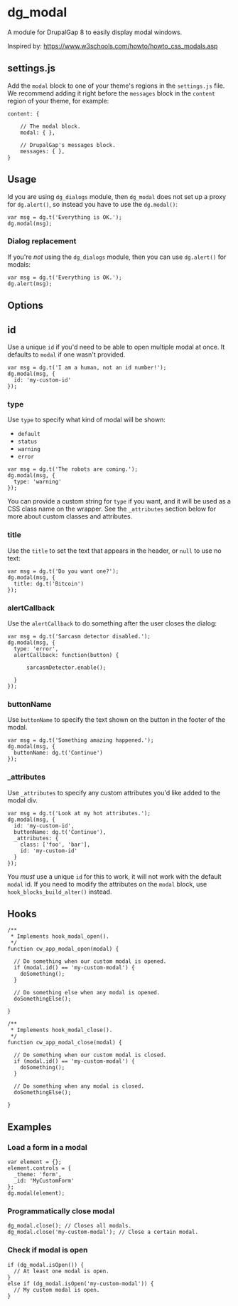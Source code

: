 # dg_modal

A module for DrupalGap 8 to easily display modal windows.

Inspired by: https://www.w3schools.com/howto/howto_css_modals.asp


## settings.js

Add the `modal` block to one of your theme's regions in the `settings.js` file. We recommend adding it right before
the `messages` block in the `content` region of your theme, for example:

```
content: {

    // The modal block.
    modal: { },

    // DrupalGap's messages block.
    messages: { },
}
```

## Usage

Id you are using `dg_dialogs` module, then `dg_modal` does not set up a proxy for `dg.alert()`, so instead you have to
use the `dg.modal()`:

```
var msg = dg.t('Everything is OK.'); 
dg.modal(msg);
```

### Dialog replacement

If you're *not* using the `dg_dialogs` module, then you can use `dg.alert()` for modals:

```
var msg = dg.t('Everything is OK.'); 
dg.alert(msg);
```

## Options

## id

Use a unique `id` if you'd need to be able to open multiple modal at once. It defaults to `modal` if one wasn't
provided.

```
var msg = dg.t('I am a human, not an id number!');
dg.modal(msg, {
  id: 'my-custom-id'
});
```

### type

Use `type` to specify what kind of modal will be shown:

- `default`
- `status`
- `warning`
- `error`

```
var msg = dg.t('The robots are coming.'); 
dg.modal(msg, {
  type: 'warning'
});
```

You can provide a custom string for `type` if you want, and it will be used as a CSS class name on the wrapper. See the
 `_attributes` section below for more about custom classes and attributes.

### title

Use the `title` to set the text that appears in the header, or `null` to use no text:

```
var msg = dg.t('Do you want one?'); 
dg.modal(msg, {
  title: dg.t('Bitcoin')
});
```

### alertCallback

Use the `alertCallback` to do something after the user closes the dialog:

```
var msg = dg.t('Sarcasm detector disabled.');
dg.modal(msg, {
  type: 'error',
  alertCallback: function(button) {
  
      sarcasmDetector.enable();
  
  }
});
```

### buttonName

Use `buttonName` to specify the text shown on the button in the footer of the modal.

```
var msg = dg.t('Something amazing happened.');
dg.modal(msg, {
  buttonName: dg.t('Continue')
});
```

### _attributes

Use `_attributes` to specify any custom attributes you'd like added to the modal div.

```
var msg = dg.t('Look at my hot attributes.');
dg.modal(msg, {
  id: 'my-custom-id',
  buttonName: dg.t('Continue'),
  _attributes: {
    class: ['foo', 'bar'],
    id: 'my-custom-id'
  }
});
```

You *must* use a unique `id` for this to work, it will not work with the default `modal` id. If you need to modify the
attributes on the `modal` block, use `hook_blocks_build_alter()` instead.

## Hooks

```
/**
 * Implements hook_modal_open().
 */
function cw_app_modal_open(modal) {

  // Do something when our custom modal is opened.
  if (modal.id() == 'my-custom-modal') {
    doSomething();
  }

  // Do something else when any modal is opened.
  doSomethingElse();

}
```

```
/**
 * Implements hook_modal_close().
 */
function cw_app_modal_close(modal) {

  // Do something when our custom modal is closed.
  if (modal.id() == 'my-custom-modal') {
    doSomething();
  }

  // Do something when any modal is closed.
  doSomethingElse();

}
```

## Examples

### Load a form in a modal

```
var element = {};
element.controls = {
  _theme: 'form',
  _id: 'MyCustomForm'
};
dg.modal(element);
```

### Programmatically close modal

```
dg_modal.close(); // Closes all modals.
dg_modal.close('my-custom-modal'); // Close a certain modal.
```

### Check if modal is open

```
if (dg_modal.isOpen()) {
  // At least one modal is open.
}
else if (dg_modal.isOpen('my-custom-modal')) {
  // My custom modal is open.
}
```
